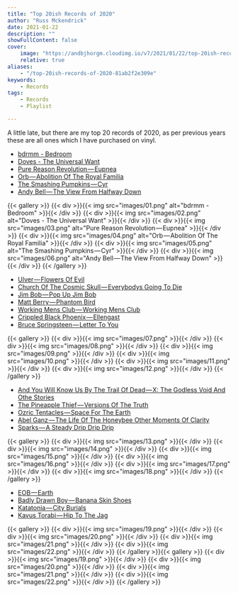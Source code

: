 ```yaml
---
title: "Top 20ish Records of 2020"
author: "Russ Mckendrick"
date: 2021-01-22
description: ""
showFullContent: false
cover:
    image: "https://andbjhorgm.cloudimg.io/v7/2021/01/22/top-20ish-records-of-2020/cover.png?p=cover"
    relative: true
aliases:
    - "/top-20ish-records-of-2020-81ab2f2e309e"
keywords:
    - Records
tags:
    - Records
    - Playlist

---
```


A little late, but there are my top 20 records of 2020, as per previous years these are all ones which I have purchased on vinyl.

- [bdrmm ‎- Bedroom](https://open.spotify.com/album/3Pu648nWwshjvkl96rKxPS)
- [Doves ‎- The Universal Want](https://open.spotify.com/album/0vaOcBL05Ed6bECTM9wTaA)
- [Pure Reason Revolution — Eupnea](https://open.spotify.com/album/1Hzmunb2uRfgrf0lZowr9j)
- [Orb — Abolition Of The Royal Familia](https://open.spotify.com/album/1euwyciwux1oVmj4r1Rf3X?si=8x8oo2V0T1K4IF52pyearw)
- [The Smashing Pumpkins — Cyr](https://open.spotify.com/album/6jyVmM4JOjBSzJqSa4fRaI?si=VlSjZK-QTSGxWRFCihmb2w)
- [Andy Bell — The View From Halfway Down](https://open.spotify.com/album/2Xt22gwrtjMKQQAayKbw4R?si=w3YGtrvVRwugvQaHbhIXQg)


{{< gallery >}}
    {{< div >}}{{< img src="images/01.png" alt="bdrmm ‎- Bedroom" >}}{{< /div >}}
    {{< div >}}{{< img src="images/02.png" alt="Doves ‎- The Universal Want" >}}{{< /div >}}
    {{< div >}}{{< img src="images/03.png" alt="Pure Reason Revolution — Eupnea" >}}{{< /div >}}
    {{< div >}}{{< img src="images/04.png" alt="Orb — Abolition Of The Royal Familia" >}}{{< /div >}}
    {{< div >}}{{< img src="images/05.png" alt="The Smashing Pumpkins — Cyr" >}}{{< /div >}}
    {{< div >}}{{< img src="images/06.png" alt="Andy Bell — The View From Halfway Down" >}}{{< /div >}}
{{< /gallery >}}

- [Ulver — Flowers Of Evil](https://open.spotify.com/album/0VYuTYQPftcTUmq2ehYlzV?si=1CutjzhXTjaVtvYb9StWmw)
- [Church Of The Cosmic Skull — Everybodys Going To Die](https://open.spotify.com/album/7zmXVi04UQH3Ku0slUVeBO?si=voAB0F3uRbuXQyf_b05x0A)
- [Jim Bob — Pop Up Jim Bob](https://open.spotify.com/album/01Fq0Jk1uACkBRxmeCLGYD?si=0hpu5YsARt2LR_xs27wUAw)
- [Matt Berry — Phantom Bird](https://open.spotify.com/album/1LZIZ0kLVAv4DZT2Nq00pI?si=QAIYyoEfQoWt8R33qpxR9w)
- [Working Mens Club — Working Mens Club](https://open.spotify.com/album/4Uzll2pB5SnmC0rulgDHyB?si=9CN44Zu0SIaPMG4kRvAiCw)
- [Crippled Black Phoenix — Ellengast](https://open.spotify.com/album/1cJS5A69PL7RmfkrVn106W?si=3c-XaFc4S1-LFKevmuzfqQ)
- [Bruce Springsteen — Letter To You](https://open.spotify.com/album/5devPxQnSKVF2Ed0CVwQZh?si=VimFvi-nRJGknrBZY0ykwQ)

{{< gallery >}}
    {{< div >}}{{< img src="images/07.png" >}}{{< /div >}}
    {{< div >}}{{< img src="images/08.png" >}}{{< /div >}}
    {{< div >}}{{< img src="images/09.png" >}}{{< /div >}}
    {{< div >}}{{< img src="images/10.png" >}}{{< /div >}}
    {{< div >}}{{< img src="images/11.png" >}}{{< /div >}}
    {{< div >}}{{< img src="images/12.png" >}}{{< /div >}}
{{< /gallery >}}

- [And You Will Know Us By The Trail Of Dead — X: The Godless Void And Othe Stories](https://open.spotify.com/album/7bLutxO7uah4zdadduPlsb?si=0WHZad1CSSSheHF9kxGgWA)
- [The Pineapple Thief — Versions Of The Truth](https://open.spotify.com/album/44EwGPQOdVZu8dWJSgLGSm?si=Plpww7V5Qv-SRIxowX2yhQ)
- [Ozric Tentacles — Space For The Earth](https://open.spotify.com/album/2Jtm2jkinaMRN8HIMWMj7D?si=gaWehlgbSVWSC0GRugfBVQ)
- [Abel Ganz — The Life Of The Honeybee Other Moments Of Clarity](https://open.spotify.com/album/7HF9lrQwQSSC8lAboou73W?si=_ww3jWx_RSWMmpfHAvPT0A)
- [Sparks — A Steady Drip Drip Drip](https://open.spotify.com/album/43DZQacT84CN8EYfKcmeSL?si=UttuUWGeRPylGUVNW6jV8A)

{{< gallery >}}
    {{< div >}}{{< img src="images/13.png" >}}{{< /div >}}
    {{< div >}}{{< img src="images/14.png" >}}{{< /div >}}
    {{< div >}}{{< img src="images/15.png" >}}{{< /div >}}
    {{< div >}}{{< img src="images/16.png" >}}{{< /div >}}
    {{< div >}}{{< img src="images/17.png" >}}{{< /div >}}
    {{< div >}}{{< img src="images/18.png" >}}{{< /div >}}
{{< /gallery >}}


- [EOB — Earth](https://open.spotify.com/album/01oZaEB5otlVEliljooL82?si=_-XXiP23S3i2rWog5aWkcQ)
- [Badly Drawn Boy — Banana Skin Shoes](https://open.spotify.com/album/1cAXo6rl91xweqLM9M54KP?si=owtXtyPMRJurzT5ywlz-NQ)
- [Katatonia — City Burials](https://open.spotify.com/album/1DX36PVNNEo2o9RAZN6OYJ?si=KYn4IyXyQeuIaXZ9qB8d9Q)
- [Kavus Torabi — Hip To The Jag](https://open.spotify.com/album/0rnxP99MwQY1rr6Y4phq1Y?si=5S6GlsGQTfqaQvJblb_IPg)

{{< gallery >}}
    {{< div >}}{{< img src="images/19.png" >}}{{< /div >}}
    {{< div >}}{{< img src="images/20.png" >}}{{< /div >}}
    {{< div >}}{{< img src="images/21.png" >}}{{< /div >}}
    {{< div >}}{{< img src="images/22.png" >}}{{< /div >}}
{{< /gallery >}}{{< gallery >}}
    {{< div >}}{{< img src="images/19.png" >}}{{< /div >}}
    {{< div >}}{{< img src="images/20.png" >}}{{< /div >}}
    {{< div >}}{{< img src="images/21.png" >}}{{< /div >}}
    {{< div >}}{{< img src="images/22.png" >}}{{< /div >}}
{{< /gallery >}}